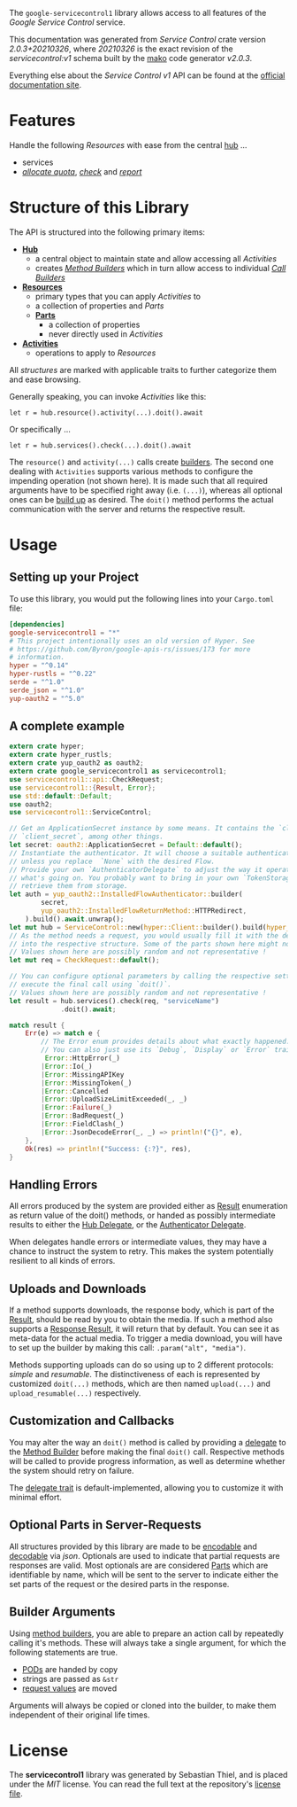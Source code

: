 <!---
DO NOT EDIT !
This file was generated automatically from 'src/mako/api/README.md.mako'
DO NOT EDIT !
-->
The `google-servicecontrol1` library allows access to all features of the *Google Service Control* service.

This documentation was generated from *Service Control* crate version *2.0.3+20210326*, where *20210326* is the exact revision of the *servicecontrol:v1* schema built by the [mako](http://www.makotemplates.org/) code generator *v2.0.3*.

Everything else about the *Service Control* *v1* API can be found at the
[official documentation site](https://cloud.google.com/service-control/).
# Features

Handle the following *Resources* with ease from the central [hub](https://docs.rs/google-servicecontrol1/2.0.3+20210326/google_servicecontrol1/ServiceControl) ... 

* services
 * [*allocate quota*](https://docs.rs/google-servicecontrol1/2.0.3+20210326/google_servicecontrol1/api::ServiceAllocateQuotaCall), [*check*](https://docs.rs/google-servicecontrol1/2.0.3+20210326/google_servicecontrol1/api::ServiceCheckCall) and [*report*](https://docs.rs/google-servicecontrol1/2.0.3+20210326/google_servicecontrol1/api::ServiceReportCall)




# Structure of this Library

The API is structured into the following primary items:

* **[Hub](https://docs.rs/google-servicecontrol1/2.0.3+20210326/google_servicecontrol1/ServiceControl)**
    * a central object to maintain state and allow accessing all *Activities*
    * creates [*Method Builders*](https://docs.rs/google-servicecontrol1/2.0.3+20210326/google_servicecontrol1/client::MethodsBuilder) which in turn
      allow access to individual [*Call Builders*](https://docs.rs/google-servicecontrol1/2.0.3+20210326/google_servicecontrol1/client::CallBuilder)
* **[Resources](https://docs.rs/google-servicecontrol1/2.0.3+20210326/google_servicecontrol1/client::Resource)**
    * primary types that you can apply *Activities* to
    * a collection of properties and *Parts*
    * **[Parts](https://docs.rs/google-servicecontrol1/2.0.3+20210326/google_servicecontrol1/client::Part)**
        * a collection of properties
        * never directly used in *Activities*
* **[Activities](https://docs.rs/google-servicecontrol1/2.0.3+20210326/google_servicecontrol1/client::CallBuilder)**
    * operations to apply to *Resources*

All *structures* are marked with applicable traits to further categorize them and ease browsing.

Generally speaking, you can invoke *Activities* like this:

```Rust,ignore
let r = hub.resource().activity(...).doit().await
```

Or specifically ...

```ignore
let r = hub.services().check(...).doit().await
```

The `resource()` and `activity(...)` calls create [builders][builder-pattern]. The second one dealing with `Activities` 
supports various methods to configure the impending operation (not shown here). It is made such that all required arguments have to be 
specified right away (i.e. `(...)`), whereas all optional ones can be [build up][builder-pattern] as desired.
The `doit()` method performs the actual communication with the server and returns the respective result.

# Usage

## Setting up your Project

To use this library, you would put the following lines into your `Cargo.toml` file:

```toml
[dependencies]
google-servicecontrol1 = "*"
# This project intentionally uses an old version of Hyper. See
# https://github.com/Byron/google-apis-rs/issues/173 for more
# information.
hyper = "^0.14"
hyper-rustls = "^0.22"
serde = "^1.0"
serde_json = "^1.0"
yup-oauth2 = "^5.0"
```

## A complete example

```Rust
extern crate hyper;
extern crate hyper_rustls;
extern crate yup_oauth2 as oauth2;
extern crate google_servicecontrol1 as servicecontrol1;
use servicecontrol1::api::CheckRequest;
use servicecontrol1::{Result, Error};
use std::default::Default;
use oauth2;
use servicecontrol1::ServiceControl;

// Get an ApplicationSecret instance by some means. It contains the `client_id` and 
// `client_secret`, among other things.
let secret: oauth2::ApplicationSecret = Default::default();
// Instantiate the authenticator. It will choose a suitable authentication flow for you, 
// unless you replace  `None` with the desired Flow.
// Provide your own `AuthenticatorDelegate` to adjust the way it operates and get feedback about 
// what's going on. You probably want to bring in your own `TokenStorage` to persist tokens and
// retrieve them from storage.
let auth = yup_oauth2::InstalledFlowAuthenticator::builder(
        secret,
        yup_oauth2::InstalledFlowReturnMethod::HTTPRedirect,
    ).build().await.unwrap();
let mut hub = ServiceControl::new(hyper::Client::builder().build(hyper_rustls::HttpsConnector::with_native_roots()), auth);
// As the method needs a request, you would usually fill it with the desired information
// into the respective structure. Some of the parts shown here might not be applicable !
// Values shown here are possibly random and not representative !
let mut req = CheckRequest::default();

// You can configure optional parameters by calling the respective setters at will, and
// execute the final call using `doit()`.
// Values shown here are possibly random and not representative !
let result = hub.services().check(req, "serviceName")
             .doit().await;

match result {
    Err(e) => match e {
        // The Error enum provides details about what exactly happened.
        // You can also just use its `Debug`, `Display` or `Error` traits
         Error::HttpError(_)
        |Error::Io(_)
        |Error::MissingAPIKey
        |Error::MissingToken(_)
        |Error::Cancelled
        |Error::UploadSizeLimitExceeded(_, _)
        |Error::Failure(_)
        |Error::BadRequest(_)
        |Error::FieldClash(_)
        |Error::JsonDecodeError(_, _) => println!("{}", e),
    },
    Ok(res) => println!("Success: {:?}", res),
}

```
## Handling Errors

All errors produced by the system are provided either as [Result](https://docs.rs/google-servicecontrol1/2.0.3+20210326/google_servicecontrol1/client::Result) enumeration as return value of
the doit() methods, or handed as possibly intermediate results to either the 
[Hub Delegate](https://docs.rs/google-servicecontrol1/2.0.3+20210326/google_servicecontrol1/client::Delegate), or the [Authenticator Delegate](https://docs.rs/yup-oauth2/*/yup_oauth2/trait.AuthenticatorDelegate.html).

When delegates handle errors or intermediate values, they may have a chance to instruct the system to retry. This 
makes the system potentially resilient to all kinds of errors.

## Uploads and Downloads
If a method supports downloads, the response body, which is part of the [Result](https://docs.rs/google-servicecontrol1/2.0.3+20210326/google_servicecontrol1/client::Result), should be
read by you to obtain the media.
If such a method also supports a [Response Result](https://docs.rs/google-servicecontrol1/2.0.3+20210326/google_servicecontrol1/client::ResponseResult), it will return that by default.
You can see it as meta-data for the actual media. To trigger a media download, you will have to set up the builder by making
this call: `.param("alt", "media")`.

Methods supporting uploads can do so using up to 2 different protocols: 
*simple* and *resumable*. The distinctiveness of each is represented by customized 
`doit(...)` methods, which are then named `upload(...)` and `upload_resumable(...)` respectively.

## Customization and Callbacks

You may alter the way an `doit()` method is called by providing a [delegate](https://docs.rs/google-servicecontrol1/2.0.3+20210326/google_servicecontrol1/client::Delegate) to the 
[Method Builder](https://docs.rs/google-servicecontrol1/2.0.3+20210326/google_servicecontrol1/client::CallBuilder) before making the final `doit()` call. 
Respective methods will be called to provide progress information, as well as determine whether the system should 
retry on failure.

The [delegate trait](https://docs.rs/google-servicecontrol1/2.0.3+20210326/google_servicecontrol1/client::Delegate) is default-implemented, allowing you to customize it with minimal effort.

## Optional Parts in Server-Requests

All structures provided by this library are made to be [encodable](https://docs.rs/google-servicecontrol1/2.0.3+20210326/google_servicecontrol1/client::RequestValue) and 
[decodable](https://docs.rs/google-servicecontrol1/2.0.3+20210326/google_servicecontrol1/client::ResponseResult) via *json*. Optionals are used to indicate that partial requests are responses 
are valid.
Most optionals are are considered [Parts](https://docs.rs/google-servicecontrol1/2.0.3+20210326/google_servicecontrol1/client::Part) which are identifiable by name, which will be sent to 
the server to indicate either the set parts of the request or the desired parts in the response.

## Builder Arguments

Using [method builders](https://docs.rs/google-servicecontrol1/2.0.3+20210326/google_servicecontrol1/client::CallBuilder), you are able to prepare an action call by repeatedly calling it's methods.
These will always take a single argument, for which the following statements are true.

* [PODs][wiki-pod] are handed by copy
* strings are passed as `&str`
* [request values](https://docs.rs/google-servicecontrol1/2.0.3+20210326/google_servicecontrol1/client::RequestValue) are moved

Arguments will always be copied or cloned into the builder, to make them independent of their original life times.

[wiki-pod]: http://en.wikipedia.org/wiki/Plain_old_data_structure
[builder-pattern]: http://en.wikipedia.org/wiki/Builder_pattern
[google-go-api]: https://github.com/google/google-api-go-client

# License
The **servicecontrol1** library was generated by Sebastian Thiel, and is placed 
under the *MIT* license.
You can read the full text at the repository's [license file][repo-license].

[repo-license]: https://github.com/Byron/google-apis-rsblob/main/LICENSE.md
